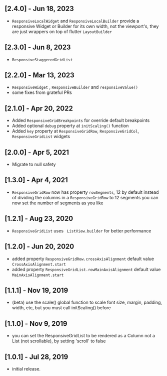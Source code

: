 ## [2.4.0] - Jun 18, 2023

* `ResponsiveLocalWidget` and `ResponsiveLocalBuilder`
provide a responsive Widget or Builder for its own width, not the viewport's, they are just wrappers on top of flutter `LayoutBuilder`

## [2.3.0] - Jun 8, 2023

* `ResponsiveStaggeredGridList`

## [2.2.0] - Mar 13, 2023

* `ResponsiveWidget` , `ResponsiveBuilder` and `responsiveValue()`
* some fixes from grateful PRs

## [2.1.0] - Apr 20, 2022

* Added `ResponsiveGridBreakpoints` for override default breakpoints
* Added optional `debug` property at `initScaling()` function
* Added `key` property at `ResponsiveGridRow`, `ResponsiveGridCol`, `ResponsiveGridList` widgets

## [2.0.0] - Apr 5, 2021

* Migrate to null safety

## [1.3.0] - Apr 4, 2021

* `ResponsiveGridRow` now has property `rowSegments`, 12 by default
instead of dividing the columns in a `ResponsiveGridRow` to 12 segments
you can now set the number of segments as you like

## [1.2.1] - Aug 23, 2020

* `ResponsiveGridList` uses ` ListView.builder` for better performance 

## [1.2.0] - Jun 20, 2020

* added property `ResponsiveGridRow.crossAxisAlignment` default value `CrossAxisAlignment.start`
* added property `ResponsiveGridList.rowMainAxisAlignment` default value `MainAxisAlignment.start`

## [1.1.1] - Nov 19, 2019

* (beta) use the scale() global function to scale font size, margin, padding, width, etc, but you must call initScaling() before

## [1.1.0] - Nov 9, 2019

* you can set the ResponsiveGridList to be rendered as a Column not a List (not scrollable), by setting 'scroll' to false

## [1.0.1] - Jul 28, 2019

* initial release.

